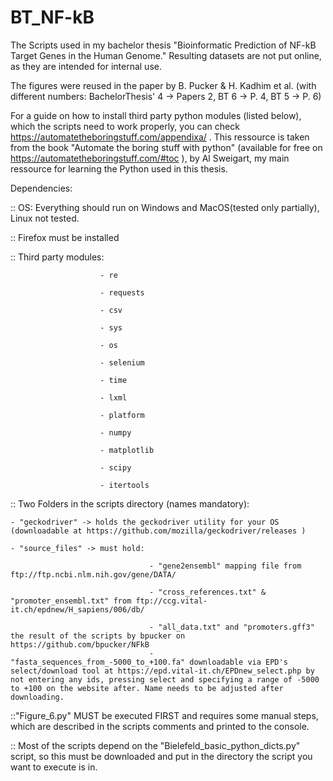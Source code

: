 # BT_NF-kB
The Scripts used in my bachelor thesis "Bioinformatic Prediction of NF-kB Target Genes in the Human Genome."
Resulting datasets are not put online, as they are intended for internal use.

The figures were reused in the paper by B. Pucker & H. Kadhim et al. (with different numbers: BachelorThesis' 4 -> Papers 2, BT 6 -> P. 4, BT 5 -> P. 6)

For a guide on how to install third party python modules (listed below), which the scripts need to work properly, you can check https://automatetheboringstuff.com/appendixa/ . This ressource is taken from the book "Automate the boring stuff with python" (available for free on https://automatetheboringstuff.com/#toc ), by Al Sweigart, my main ressource for learning the Python used in this thesis.  

Dependencies:

:: OS: Everything should run on Windows and MacOS(tested only partially), Linux not tested.

:: Firefox must be installed

:: Third party modules: 

                        - re

                        - requests
                        
                        - csv
                        
                        - sys
                        
                        - os
                        
                        - selenium
                        
                        - time
                        
                        - lxml
                        
                        - platform
                        
                        - numpy
                        
                        - matplotlib
                        
                        - scipy
                        
                        - itertools
                        
                        
:: Two Folders in the scripts directory (names mandatory):

    - "geckodriver" -> holds the geckodriver utility for your OS (downloadable at https://github.com/mozilla/geckodriver/releases )
    
    - "source_files" -> must hold: 
    
                                   - "gene2ensembl" mapping file from ftp://ftp.ncbi.nlm.nih.gov/gene/DATA/
    
                                   - "cross_references.txt" & "promoter_ensembl.txt" from ftp://ccg.vital-it.ch/epdnew/H_sapiens/006/db/
                                   
                                   - "all_data.txt" and "promoters.gff3" the result of the scripts by bpucker on https://github.com/bpucker/NFkB
                                   - "fasta_sequences_from_-5000_to_+100.fa" downloadable via EPD's select/download tool at https://epd.vital-it.ch/EPDnew_select.php by not entering any ids, pressing select and specifying a range of -5000 to +100 on the website after. Name needs to be adjusted after downloading.
                                   
::"Figure_6.py" MUST be executed FIRST and requires some manual steps, which are described in the scripts comments and printed to the console.

:: Most of the scripts depend on the "Bielefeld_basic_python_dicts.py" script, so this must be downloaded and put in the directory the script you want to execute is in.
